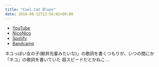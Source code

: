 ```yaml
---
title: "Cool Cat Blues"
date: 2018-08-12T12:54:02+09:00
---
```


- [YouTube](https://www.youtube.com/watch?Ad1FrnphssA)
- [NicoNico](https://nico.ms/sm33677107)
- [Spotify](https://open.spotify.com/track/1IJwmb93WqxZy3KEVn7dtx)
- [Bandcamp](https://mikirihasshap.bandcamp.com/track/cool-cat-blues)

ネコっぽい女の子(鯨井先輩みたいな)」の歌詞を書くつもりが、いつの間にか「ネコ」の歌詞を書いていた 超スピードだとかねこ ...